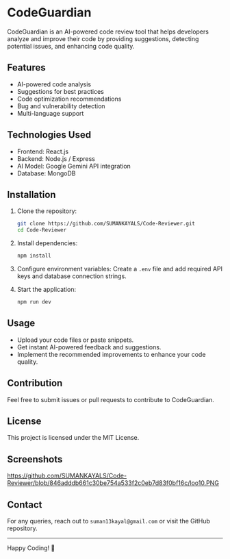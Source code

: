 # CodeGuardian

CodeGuardian is an AI-powered code review tool that helps developers analyze and improve their code by providing suggestions, detecting potential issues, and enhancing code quality.

## Features
- AI-powered code analysis
- Suggestions for best practices
- Code optimization recommendations
- Bug and vulnerability detection
- Multi-language support

## Technologies Used
- Frontend: React.js 
- Backend: Node.js / Express
- AI Model: Google Gemini API integration
- Database: MongoDB 

## Installation
1. Clone the repository:
   ```sh
   git clone https://github.com/SUMANKAYALS/Code-Reviewer.git
   cd Code-Reviewer
   ```
2. Install dependencies:
   ```sh
   npm install
   ```
3. Configure environment variables:
   Create a `.env` file and add required API keys and database connection strings.

4. Start the application:
   ```sh
   npm run dev
   ```

## Usage
- Upload your code files or paste snippets.
- Get instant AI-powered feedback and suggestions.
- Implement the recommended improvements to enhance your code quality.

## Contribution
Feel free to submit issues or pull requests to contribute to CodeGuardian.

## License
This project is licensed under the MIT License.

## Screenshots
https://github.com/SUMANKAYALS/Code-Reviewer/blob/846adddb661c30be754a533f2c0eb7d83f0bf16c/loo10.PNG

## Contact
For any queries, reach out to `suman13kayal@gmail.com` or visit the GitHub repository.

---

Happy Coding! 🚀

